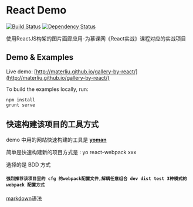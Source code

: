 React Demo
=====

[![Build Status](https://secure.travis-ci.org/materliu/gallery-by-react.png)](https://travis-ci.org/materliu/gallery-by-react) [![Dependency Status](https://gemnasium.com/materliu/gallery-by-react.svg)](https://gemnasium.com/materliu/gallery-by-react)

使用ReactJS构架的图片画廊应用-为慕课网《React实战》课程对应的实战项目

## Demo & Examples

Live demo: [http://materliu.github.io/gallery-by-react/](http://materliu.github.io/gallery-by-react/)

To build the examples locally, run:

```
npm install
grunt serve
```
## 快速构建该项目的工具方式
demo 中用的网站快速构建的工具是 **[yoman](yoman.io)** 

简单是快速构建新的项目方式是 : yo react-webpack xxx  

选择的是 BDD 方式    
  

#### `强烈推荐该项目里的 cfg 的webpack配置文件,解耦任意组合 dev dist test 3种模式的 webpack 配置方式`

[markdown](https://www.zybuluo.com/mdeditor)语法
